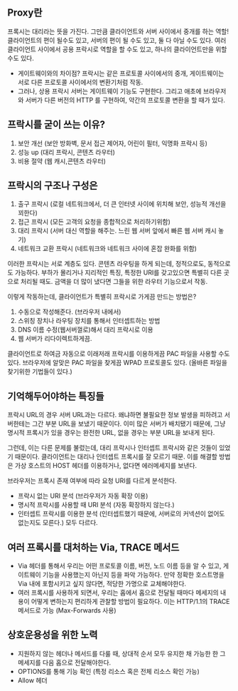 ## Proxy란
프록시는 대리라는 뜻을 가진다.
그만큼 클라이언트와 서버 사이에서 중개를 하는 역할!
클라이언트의 편이 될수도 있고, 서버의 편이 될 수도 있고, 둘 다 아닐 수도 있다. 
여러 클라이언트 사이에서 공용 프락시로 역할을 할 수도 있고, 하나의 클라이언트만을 위할수도 있다. 
- 게이트웨이와의 차이점? 프락시는 같은 프로토콜 사이에서의 중개, 게이트웨이는 서로 다른 프로토콜 사이에서의 변환기처럼 작동.
- 그러나, 상용 프락시 서버는 게이트웨이 기능도 구현한다. 그리고 애초에 브라우저와 서버가 다른 버전의 HTTP 를 구현하여, 약간의 프로토콜 변환을 할 때가 있다.

## 프락시를 굳이 쓰는 이유?
1. 보안 개선 (보안 방화벽, 문서 접근 제어자, 어린이 필터, 익명화 프락시 등)
2. 성능 up (대리 프락시, 콘텐츠 라우터)
3. 비용 절약 (웹 캐시,콘텐츠 라우터)

## 프락시의 구조나 구성은
1. 출구 프락시 (로컬 네트워크에서, 더 큰 인터넷 사이에 위치해 보안, 성능적 개선을 꾀한다)
2. 접근 프락시 (모든 고객의 요청을 종합적으로 처리하기위함)
3. 대리 프락시 (서버 대신 역할을 해주는. 느린 웹 서버 앞에서 빠른 웹 서버 캐시 놓기)
4. 네트워크 교환 프락시 (네트워크와 네트워크 사이에 혼잡 완화를 위함)

이러한 프락시는 서로 계층도 있다. 콘텐츠 라우팅을 하게 되는데, 
정적으로도, 동적으로도 가능하다.
부하가 몰리거나 지리적인 특징, 특정한 URI를 갖고있으면 특별히 다른 곳으로 처리될 때도.
금액을 더 많이 냈다면 그들을 위한 라우터 기능으로서 작동.

이렇게 작동하는데, 클라이언트가 특별히 프락시로 가게끔 만드는 방법은?
1. 수동으로 작성해준다. (브라우저 내에서)
2. 스위칭 장치나 라우팅 장치를 통해서 인터셉트하는 방법
3. DNS 이름 수정(웹서버껄로)해서 대리 프락시로 이용
4. 웹 서버가 리다이렉트하게끔.

클라이언트로 하여금 자동으로 이래저래 프락시를 이용하게끔 PAC 파일을 사용할 수도 있다. 
브라우저에 알맞은 PAC 파일을 찾게끔 WPAD 프로토콜도 있다. (올바른 파일을 찾기위한 기법들이 있다.)

## 기억해두어야하는 특징들
프락시 URL의 경우 서버 URL과는 다르다. 
왜냐하면 불필요한 정보 발생을 피하려고 서버한테는 그간 부분 URL을 보냈기 때문이다. 
이미 많은 서버가 배치됐기 때문에, 그냥 명시적 프록시가 있을 경우는 완전한 URL, 없을 경우는 부분 URL을 보내게 된다. 

그런데, 이는 다른 문제를 불렀는데, 대리 프락시나 인터셉트 프락시와 같은 것들이 있었기 때문이다.
클라이언트는 대리나 인터셉트 프록시를 잘 모르기 때문.
이를 해결할 방법은 가상 호스트의 HOST 헤더를 이용하거나, 없다면 에러메세지를 보낸다. 

브라우저는 프록시 존재 여부에 따라 요청 URI를 다르게 분석한다. 
- 프락시 없는 URI 분석 (브라우저가 자동 확장 이용)
- 명시적 프락시를 사용할 때 URI 분석 (자동 확장하지 않는다.)
- 인터셉트 프락시를 이용한 분석 (인터셉트했기 때문에, 서버로의 커넥션이 없어도 없는지도 모른다.)
모두 다르다. 

## 여러 프록시를 대처하는 Via, TRACE 메서드
- Via 헤더를 통해서 우리는 어떤 프로토콜 이름, 버전, 노드 이름 등을 알 수 있고, 게이트웨이 기능을 사용했는지 아닌지 등을 파악 가능하다. 만약 정확한 호스트명을 Via 내에 포함시키고 싶지 않다면, 적당한 가명으로 교체해야한다. 
- 여러 프록시를 사용하게 되면서, 우리는 홉에서 홉으로 전달될 때마다 메세지의 내용이 어떻게 변하는지 편리하게 관찰할 방법이 필요하다. 이는 HTTP/1.1의 TRACE 메서드로 가능 (Max-Forwards 사용)

## 상호운용성을 위한 노력
- 지원하지 않는 헤더나 메서드를 다룰 때, 상대적 순서 모두 유지한 채 가능한 한 그 메세지를 다음 홉으로 전달해야한다. 
- OPTIONS를 통해 기능 확인 (특정 리소스 혹은 전체 리소스 확인 가능)
- Allow 헤더
